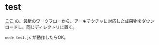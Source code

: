 # test

[ここ](https://github.com/abcd-ts/napi-sample/actions) の、最新のワークフローから、アーキテクチャに対応した成果物をダウンロードし、同じディレクトリに置く。

`node test.js` が動作したらOK。
